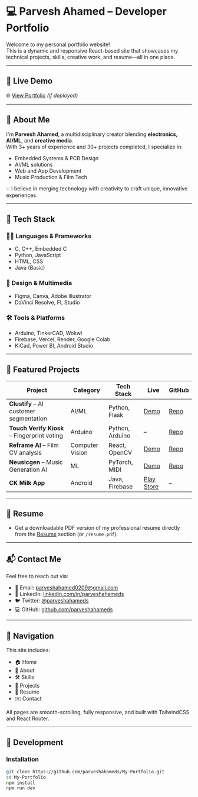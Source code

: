 # 💻 Parvesh Ahamed – Developer Portfolio

Welcome to my personal portfolio website!  
This is a dynamic and responsive React-based site that showcases my technical projects, skills, creative work, and resume—all in one place.

---

## 🚀 Live Demo

🌐 [View Portfolio](https://parveshahameds.github.io/My-Portfolio) *(if deployed)*

---

## 🧠 About Me

I'm **Parvesh Ahamed**, a multidisciplinary creator blending **electronics, AI/ML**, and **creative media**.  
With 3+ years of experience and 30+ projects completed, I specialize in:
- Embedded Systems & PCB Design
- AI/ML solutions
- Web and App Development
- Music Production & Film Tech

💡 I believe in merging technology with creativity to craft unique, innovative experiences.

---

## 🧰 Tech Stack

### 🧑‍💻 Languages & Frameworks
- C, C++, Embedded C
- Python, JavaScript
- HTML, CSS
- Java (Basic)

### 🎨 Design & Multimedia
- Figma, Canva, Adobe Illustrator
- DaVinci Resolve, FL Studio

### 🛠 Tools & Platforms
- Arduino, TinkerCAD, Wokwi
- Firebase, Vercel, Render, Google Colab
- KiCad, Power BI, Android Studio

---

## 🌟 Featured Projects

| Project | Category | Tech Stack | Live | GitHub |
|--------|----------|------------|------|--------|
| **Clustify** – AI customer segmentation | AI/ML | Python, Flask | [Demo](https://clustify-tbhr.onrender.com) | [Repo](https://github.com/parveshahameds/clustify) |
| **Touch Verify Kiosk** – Fingerprint voting | Arduino | Python, Arduino | – | [Repo](https://github.com/parveshahameds/TouchVerifyKiosk) |
| **Reframe AI** – Film CV analysis | Computer Vision | React, OpenCV | [Demo](https://reframeai.vercel.app) | [Repo](https://github.com/parveshahameds/reframeai) |
| **Neusicgen** – Music Generation AI | ML | PyTorch, MIDI | [Demo](https://neusicgen.vercel.app) | [Repo](https://github.com/parveshahameds/neusicgen) |
| **CK Milk App** | Android | Java, Firebase | [Play Store](https://play.google.com/store/apps/details?id=com.technoficials.ckmilk) | – |

---

## 📄 Resume

- Get a downloadable PDF version of my professional resume directly from the [Resume](https://your-site.com/resume) section (or `/resume.pdf`).

---

## 📬 Contact Me

Feel free to reach out via:
- 📧 Email: [parveshahamed0209@gmail.com](mailto:parveshahamed0209@gmail.com)
- 🔗 LinkedIn: [linkedin.com/in/parveshahameds](https://linkedin.com/in/parveshahameds)
- 🐦 Twitter: [@parveshahameds](https://x.com/parveshahameds)
- 💻 GitHub: [github.com/parveshahameds](https://github.com/parveshahameds)

---

## 🧭 Navigation

This site includes:
- 🏠 Home
- 👤 About
- 🛠 Skills
- 🧠 Projects
- 📄 Resume
- ✉️ Contact

All pages are smooth-scrolling, fully responsive, and built with TailwindCSS and React Router.

---

## 🧪 Development

### Installation
```bash
git clone https://github.com/parveshahameds/My-Portfolio.git
cd My-Portfolio
npm install
npm run dev

